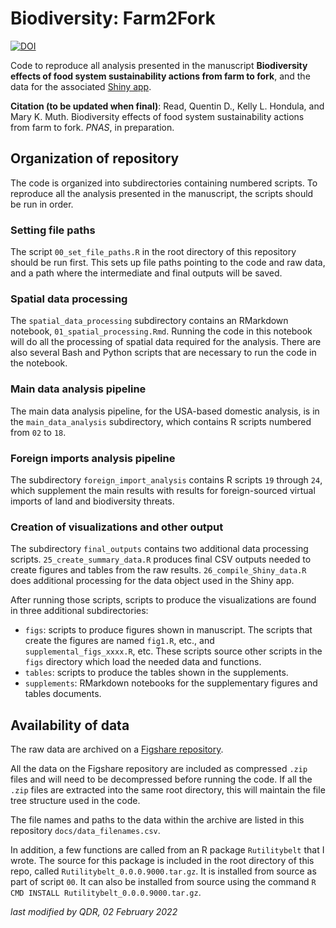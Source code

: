 # Biodiversity: Farm2Fork

[![DOI](https://zenodo.org/badge/DOI/10.5281/zenodo.5949590.svg)](https://doi.org/10.5281/zenodo.5949590)

Code to reproduce all analysis presented in the manuscript **Biodiversity effects of food system sustainability actions from farm to fork**, and the data for the associated [Shiny app](https://qdread.shinyapps.io/biodiversity-farm2fork).

**Citation (to be updated when final)**: Read, Quentin D., Kelly L. Hondula, and Mary K. Muth. Biodiversity effects of food system sustainability actions from farm to fork. *PNAS*, in preparation.

## Organization of repository

The code is organized into subdirectories containing numbered scripts. To reproduce all the analysis presented in the manuscript, the scripts should be run in order.

### Setting file paths

The script `00_set_file_paths.R` in the root directory of this repository should be run first. This sets up file paths pointing to the code and raw data, and a path where the intermediate and final outputs will be saved.

### Spatial data processing

The `spatial_data_processing` subdirectory contains an RMarkdown notebook, `01_spatial_processing.Rmd`. Running the code in this notebook will do all the processing of spatial data required for the analysis. There are also several Bash and Python scripts that are necessary to run the code in the notebook.

### Main data analysis pipeline

The main data analysis pipeline, for the USA-based domestic analysis, is in the `main_data_analysis` subdirectory, which contains R scripts numbered from `02` to `18`.

### Foreign imports analysis pipeline

The subdirectory `foreign_import_analysis` contains R scripts `19` through `24`, which supplement the main results with results for foreign-sourced virtual imports of land and biodiversity threats.

### Creation of visualizations and other output

The subdirectory `final_outputs` contains two additional data processing scripts. `25_create_summary_data.R` produces final CSV outputs needed to create figures and tables from the raw results. `26_compile_Shiny_data.R` does additional processing for the data object used in the Shiny app.

After running those scripts, scripts to produce the visualizations are found in three additional subdirectories:

- `figs`: scripts to produce figures shown in manuscript. The scripts that create the figures are named `fig1.R`, etc., and `supplemental_figs_xxxx.R`, etc. These scripts source other scripts in the `figs` directory which load the needed data and functions.
- `tables`: scripts to produce the tables shown in the supplements.
- `supplements`: RMarkdown notebooks for the supplementary figures and tables documents.

## Availability of data

The raw data are archived on a [Figshare repository](https://doi.org/10.6084/m9.figshare.14892087).

All the data on the Figshare repository are included as compressed `.zip` files and will need to be decompressed before running the code. If all the `.zip` files are extracted into the same root directory, this will maintain the file tree structure used in the code.

The file names and paths to the data within the archive are listed in this repository `docs/data_filenames.csv`.

In addition, a few functions are called from an R package `Rutilitybelt` that I wrote. The source for this package is included in the root directory of
this repo, called `Rutilitybelt_0.0.0.9000.tar.gz`. It is installed from source as part of script `00`. It can also be installed from source using the
command `R CMD INSTALL Rutilitybelt_0.0.0.9000.tar.gz`.

*last modified by QDR, 02 February 2022*

